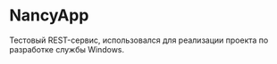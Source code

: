 # NancyApp

Тестовый REST-сервис, использовался для реализации проекта по разработке службы Windows. 
